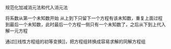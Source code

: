 规范化加减消元法和代入消元法

将系数从第一个未知数开始 从上到下只留下一个方程有该未知数，重复上面过程到最后一个未知数，此时最后一个方程一侧只有一个未知数了，之后从下到上代入解一元方程


通过[[线性方程组的初等变换]]，把方程组转换成容易求解的同解方程组